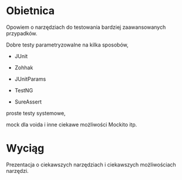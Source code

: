 Obietnica
=========
Opowiem o narzędziach do testowania bardziej zaawansowanych przypadków. 


Dobre testy parametryzowalne na kilka sposobów, 
- JUnit
- Zohhak
- JUnitParams

- TestNG
- SureAssert

proste testy systemowe, 

mock dla voida i inne ciekawe możliwości Mockito itp.


Wyciąg
======
Prezentacja o ciekawszych narzędziach i ciekawszych możliwościach narzędzi.
